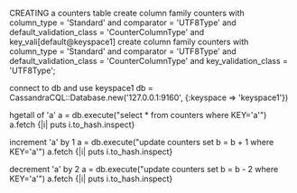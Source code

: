 CREATING a counters table
create column family counters with column_type = 'Standard' and comparator = 'UTF8Type' and default_validation_class = 'CounterColumnType' and key_vali[default@keyspace1] create column family counters with column_type = 'Standard' and comparator = 'UTF8Type' and default_validation_class = 'CounterColumnType' and key_validation_class = 'UTF8Type';

connect to db and use keyspace1
db = CassandraCQL::Database.new('127.0.0.1:9160', {:keyspace => 'keyspace1'})

hgetall of 'a'
a = db.execute("select * from counters where KEY='a'")
a.fetch {|i| puts i.to_hash.inspect}

increment 'a' by 1
a = db.execute("update counters set b = b + 1  where KEY='a'")
a.fetch {|i| puts i.to_hash.inspect}

decrement 'a' by 2
a = db.execute("update counters set b = b - 2  where KEY='a'")
a.fetch {|i| puts i.to_hash.inspect}

